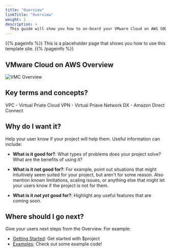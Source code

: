 ```yaml
---
title: "Overview"
linkTitle: "Overview"
weight: 1
description: >
  This guide will show you how to on-board your VMware Cloud on AWS SDDC (Software Defined Datacenter)
---
```


{{% pageinfo %}}
This is a placeholder page that shows you how to use this template site.
{{% /pageinfo %}}


## VMware Cloud on AWS Overview

![VMC Overview](https://vmc-onboarding-images.s3-us-west-2.amazonaws.com/Overview/vmwonawsoverview.png)




## Key terms and concepts?

VPC - Virtual Priate Cloud
VPN - Virtual Priave Network 
DX - Amazon Direct Connect

## Why do I want it?

Help your user know if your project will help them. Useful information can include: 

* **What is it good for?**: What types of problems does your project solve? What are the benefits of using it?

* **What is it not good for?**: For example, point out situations that might intuitively seem suited for your project, but aren't for some reason. Also mention known limitations, scaling issues, or anything else that might let your users know if the project is not for them.

* **What is it *not yet* good for?**: Highlight any useful features that are coming soon.

## Where should I go next?

Give your users next steps from the Overview. For example:

* [Getting Started](/getting-started/): Get started with $project
* [Examples](/examples/): Check out some example code!

